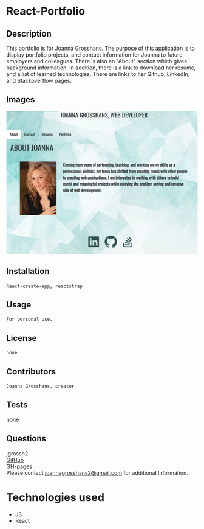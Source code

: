 # React-Portfolio

## Description

This portfolio is for Joanna Grosshans. The purpose of this application is to display portfolio projects, and contact information for Joanna to future employers and colleagues. There is also an "About" section which gives background information. In addition, there is a link to download her resume, and a list of learned technologies. There are links to her Github, LinkedIn, and Stackoverflow pages.

## Images 
![portfolio homepage](./public/portfolio-image.png) <br>

## Installation
    React-create-app, reactstrap
## Usage
    For personal use.
## License
    none
## Contributors
    Joanna Grosshans, creator
## Tests
   none
## Questions
jgrossh2 <br />
[GitHub](https://github.com/jgrossh2/react-portfolio) <br />
[GH-pages](https://jgrossh2.github.io/react-portfolio/) <br />
Please contact <joannagrosshans2@gmail.com> for additional Information.

# Technologies used
 * JS <br>
 * React 
